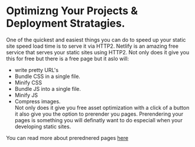 # Optimizng Your Projects & Deployment Stratagies.

One of the quickest and easiest things you can do to speed up your static site speed load time is to serve it via HTTP2. Netlify is an amazing free service that serves your static sites using HTTP2. Not only does it give you this for free but there is a free page but it aslo will:

- write pretty URL's
- Bundle CSS in a single file.
- Minify CSS
- Bundle JS into a single file.
- Minify JS
- Compress images.
  <br/>
  Not only does it give you free asset optimization with a click of a button it also give you the option to prerender you pages. Prerendering your pages is something you will definatly want to do especiall when your developing static sites.

You can read more about prerednered pages [here](https://www.netlify.com/docs/prerendering)
